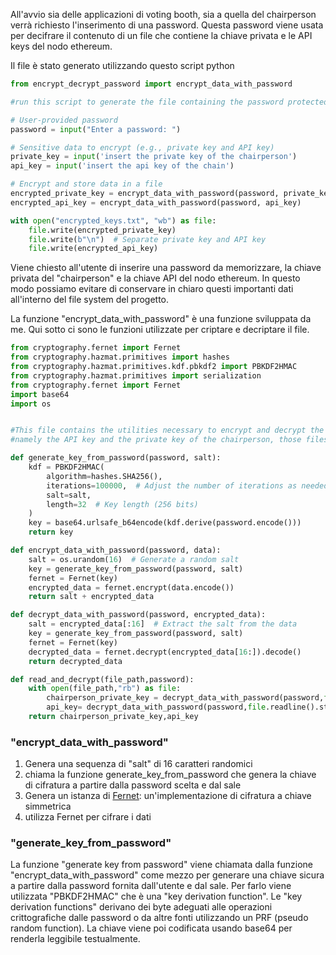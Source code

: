 All'avvio sia delle applicazioni di voting booth, sia a quella del chairperson verrà richiesto l'inserimento di una password.
Questa password viene usata per decifrare il contenuto di un file che contiene la chiave privata e le API keys del nodo ethereum.

Il file è stato generato utilizzando questo script python

```python
from encrypt_decrypt_password import encrypt_data_with_password

#run this script to generate the file containing the password protected secrets.

# User-provided password
password = input("Enter a password: ")

# Sensitive data to encrypt (e.g., private key and API key)
private_key = input('insert the private key of the chairperson')
api_key = input('insert the api key of the chain')

# Encrypt and store data in a file
encrypted_private_key = encrypt_data_with_password(password, private_key)
encrypted_api_key = encrypt_data_with_password(password, api_key)

with open("encrypted_keys.txt", "wb") as file:
    file.write(encrypted_private_key)
    file.write(b"\n")  # Separate private key and API key
    file.write(encrypted_api_key)

```

Viene chiesto all'utente di inserire una password da memorizzare, la chiave privata del "chairperson" e la chiave API del nodo ethereum.
In questo modo possiamo evitare di conservare in chiaro questi importanti dati all'interno del file system del progetto.

La funzione "encrypt_data_with_password" è una funzione sviluppata da me.
Qui sotto ci sono le funzioni utilizzate per criptare e decriptare il file.

```python
from cryptography.fernet import Fernet
from cryptography.hazmat.primitives import hashes
from cryptography.hazmat.primitives.kdf.pbkdf2 import PBKDF2HMAC
from cryptography.hazmat.primitives import serialization
from cryptography.fernet import Fernet
import base64
import os


#This file contains the utilities necessary to encrypt and decrypt the sensible files that the program needs to access,
#namely the API key and the private key of the chairperson, those files are locked and unlocked using a password, and the secrets are hashed using a sha256 based algorith based algorit based algorithmhmm

def generate_key_from_password(password, salt):
    kdf = PBKDF2HMAC(
        algorithm=hashes.SHA256(),
        iterations=100000,  # Adjust the number of iterations as needed
        salt=salt,
        length=32  # Key length (256 bits)
    )
    key = base64.urlsafe_b64encode(kdf.derive(password.encode()))
    return key

def encrypt_data_with_password(password, data):
    salt = os.urandom(16)  # Generate a random salt
    key = generate_key_from_password(password, salt)
    fernet = Fernet(key)
    encrypted_data = fernet.encrypt(data.encode())
    return salt + encrypted_data

def decrypt_data_with_password(password, encrypted_data):
    salt = encrypted_data[:16]  # Extract the salt from the data
    key = generate_key_from_password(password, salt)
    fernet = Fernet(key)
    decrypted_data = fernet.decrypt(encrypted_data[16:]).decode()
    return decrypted_data

def read_and_decrypt(file_path,password):
    with open(file_path,"rb") as file:
        chairperson_private_key = decrypt_data_with_password(password,file.readline().strip())
        api_key= decrypt_data_with_password(password,file.readline().strip())
    return chairperson_private_key,api_key

```

### "encrypt_data_with_password"
1. Genera una sequenza di "salt" di 16 caratteri randomici
2. chiama la funzione generate_key_from_password che genera la chiave di cifratura a partire dalla password scelta e dal sale
3. Genera un istanza di [Fernet](https://github.com/fernet/spec/): un'implementazione di cifratura a chiave simmetrica
4. utilizza Fernet per cifrare i dati 

### "generate_key_from_password"
La funzione "generate key from password" viene chiamata dalla funzione "encrypt_data_with_password" come mezzo per generare una chiave sicura a partire dalla password fornita dall'utente e dal sale.
Per farlo viene utilizzata "PBKDF2HMAC" che è una "key derivation function".
Le "key derivation functions" derivano dei byte adeguati alle operazioni crittografiche dalle password o da altre fonti utilizzando un PRF (pseudo random function).
La chiave viene poi codificata usando base64 per renderla leggibile testualmente.